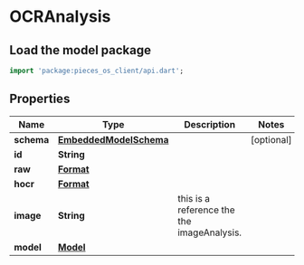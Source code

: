 # OCRAnalysis

## Load the model package
```dart
import 'package:pieces_os_client/api.dart';
```

## Properties
Name | Type | Description | Notes
------------ | ------------- | ------------- | -------------
**schema** | [**EmbeddedModelSchema**](EmbeddedModelSchema) |  | [optional] 
**id** | **String** |  | 
**raw** | [**Format**](Format) |  | 
**hocr** | [**Format**](Format) |  | 
**image** | **String** | this is a reference the the imageAnalysis. | 
**model** | [**Model**](Model) |  | 




